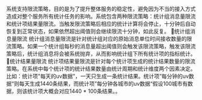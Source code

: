 系统支持限流策略，目的是为了提升整体服务的稳定性，避免因为不当的接入方式造成对整个服务所有统计任务的影响。系统包含两种限流策略：统计组消息量限流和统计项结果量限流。当触发限流策略后相应的统计计算将会停止，十分钟后自动恢复到正常状态，如果依然超出阈值则会继续限流十分钟，如此反复。
统计组消息量限流
统计组消息量限流是针对统计组对应的原始消息单位时间接收数量的限流策略。如果一个统计组每秒的消息量超出阈值则会触发该限流策略，触发该限流策略后，统计组消息将会被系统抛弃，从而影响统计组下所有统计项的指标统计。
统计结果量限流
统计项结果量限流是针对每个统计项生成的统计结果数量的限流策略。在系统中每个统计项的统计结果数量由统计周期和统计维度两个因素决定。比如：统计项"每天的uv数据"，一天只生成一条统计结果。统计项”每分钟的uv数据“则每天生成1440条结果，而统计项”每分钟各城市的uv数据“假设100城市有数据，则该统计项大概会对应1440 * 100条结果。。
